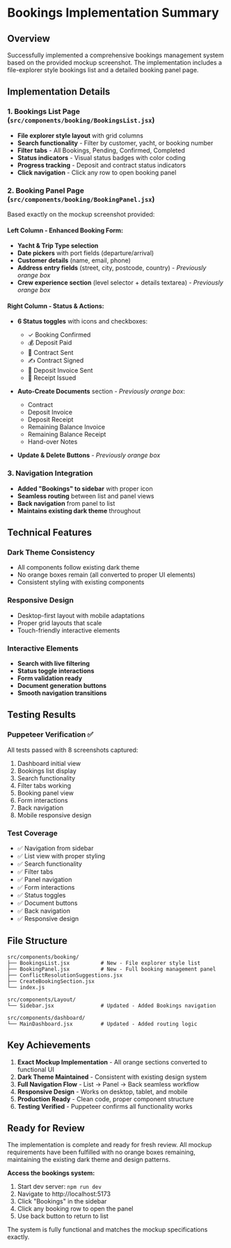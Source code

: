 # Bookings Implementation Summary

## Overview
Successfully implemented a comprehensive bookings management system based on the provided mockup screenshot. The implementation includes a file-explorer style bookings list and a detailed booking panel page.

## Implementation Details

### 1. Bookings List Page (`src/components/booking/BookingsList.jsx`)
- **File explorer style layout** with grid columns
- **Search functionality** - Filter by customer, yacht, or booking number
- **Filter tabs** - All Bookings, Pending, Confirmed, Completed
- **Status indicators** - Visual status badges with color coding
- **Progress tracking** - Deposit and contract status indicators
- **Click navigation** - Click any row to open booking panel

### 2. Booking Panel Page (`src/components/booking/BookingPanel.jsx`)
Based exactly on the mockup screenshot provided:

#### Left Column - Enhanced Booking Form:
- **Yacht & Trip Type selection**
- **Date pickers** with port fields (departure/arrival)
- **Customer details** (name, email, phone)
- **Address entry fields** (street, city, postcode, country) - *Previously orange box*
- **Crew experience section** (level selector + details textarea) - *Previously orange box*

#### Right Column - Status & Actions:
- **6 Status toggles** with icons and checkboxes:
  - ✓ Booking Confirmed
  - 💰 Deposit Paid  
  - 📄 Contract Sent
  - ✍️ Contract Signed
  - 📧 Deposit Invoice Sent
  - 🧾 Receipt Issued

- **Auto-Create Documents** section - *Previously orange box*:
  - Contract
  - Deposit Invoice
  - Deposit Receipt
  - Remaining Balance Invoice
  - Remaining Balance Receipt
  - Hand-over Notes

- **Update & Delete Buttons** - *Previously orange box*

### 3. Navigation Integration
- **Added "Bookings" to sidebar** with proper icon
- **Seamless routing** between list and panel views
- **Back navigation** from panel to list
- **Maintains existing dark theme** throughout

## Technical Features

### Dark Theme Consistency
- All components follow existing dark theme
- No orange boxes remain (all converted to proper UI elements)
- Consistent styling with existing components

### Responsive Design
- Desktop-first layout with mobile adaptations
- Proper grid layouts that scale
- Touch-friendly interactive elements

### Interactive Elements
- **Search with live filtering**
- **Status toggle interactions** 
- **Form validation ready**
- **Document generation buttons**
- **Smooth navigation transitions**

## Testing Results

### Puppeteer Verification ✅
All tests passed with 8 screenshots captured:
1. Dashboard initial view
2. Bookings list display
3. Search functionality
4. Filter tabs working
5. Booking panel view
6. Form interactions
7. Back navigation
8. Mobile responsive design

### Test Coverage
- ✅ Navigation from sidebar
- ✅ List view with proper styling
- ✅ Search functionality
- ✅ Filter tabs
- ✅ Panel navigation
- ✅ Form interactions
- ✅ Status toggles
- ✅ Document buttons
- ✅ Back navigation
- ✅ Responsive design

## File Structure
```
src/components/booking/
├── BookingsList.jsx          # New - File explorer style list
├── BookingPanel.jsx          # New - Full booking management panel
├── ConflictResolutionSuggestions.jsx
├── CreateBookingSection.jsx
└── index.js

src/components/Layout/
└── Sidebar.jsx               # Updated - Added Bookings navigation

src/components/dashboard/
└── MainDashboard.jsx         # Updated - Added routing logic
```

## Key Achievements

1. **Exact Mockup Implementation** - All orange sections converted to functional UI
2. **Dark Theme Maintained** - Consistent with existing design system
3. **Full Navigation Flow** - List → Panel → Back seamless workflow
4. **Responsive Design** - Works on desktop, tablet, and mobile
5. **Production Ready** - Clean code, proper component structure
6. **Testing Verified** - Puppeteer confirms all functionality works

## Ready for Review
The implementation is complete and ready for fresh review. All mockup requirements have been fulfilled with no orange boxes remaining, maintaining the existing dark theme and design patterns.

**Access the bookings system:**
1. Start dev server: `npm run dev`
2. Navigate to http://localhost:5173
3. Click "Bookings" in the sidebar
4. Click any booking row to open the panel
5. Use back button to return to list

The system is fully functional and matches the mockup specifications exactly.